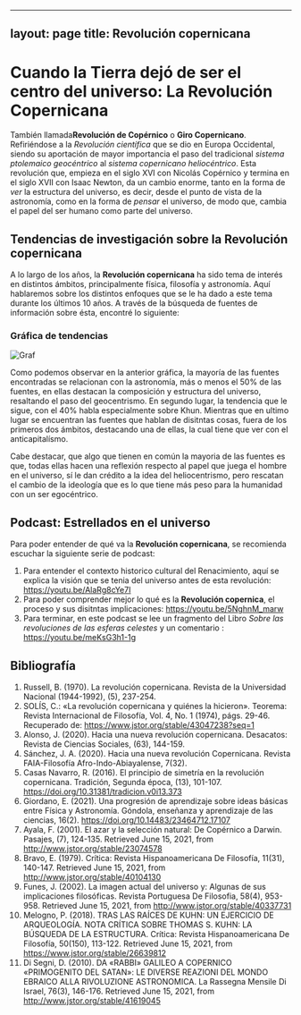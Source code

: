 
---
layout: page
title:  Revolución copernicana 
---

# Cuando la Tierra dejó de ser el centro del universo: La Revolución Copernicana

También llamada**Revolución de Copérnico** o **Giro Copernicano**. Refiriéndose a la *Revolución científica* que se dio en Europa Occidental, siendo su aportación de mayor importancia el paso del tradicional *sistema ptolemaico geocéntrico* al *sistema copernicano heliocéntrico*. Esta revolución que, empieza en el siglo XVI con Nicolás Copérnico y termina en el siglo XVII con Isaac Newton, da un cambio enorme, tanto en la forma de *ver* la estructura del universo, es decir, desde el punto de vista de la astronomía, como en la forma de *pensar* el universo, de modo que, cambia el papel del ser humano como parte del universo.

## Tendencias de investigación sobre la Revolución copernicana

A lo largo de los años, la **Revolución copernicana** ha sido tema de interés en distintos ámbitos, principalmente física, filosofía y astronomía. Aquí hablaremos sobre los distintos enfoques que se le ha dado a este tema durante los últimos 10 años. 
A través de la búsqueda de fuentes de información sobre ésta, encontré lo siguiente:

### Gráfica de tendencias

![Graf](https://user-images.githubusercontent.com/85921149/124204736-4bbbf400-daa5-11eb-8f17-ef42d30a9908.png)

Como podemos observar en la anterior gráfica, la mayoría de las fuentes encontradas se relacionan con la astronomía, más o menos el 50% de las fuentes, en ellas destacan la composición y estructura del universo, resaltando el paso del geocentrismo.
En segundo lugar, la tendencia que le sigue, con el 40% habla especialmente sobre Khun.
Mientras que en ultimo lugar se encuentran las fuentes que hablan de disitntas cosas, fuera de los primeros dos ámbitos, destacando una de ellas, la cual tiene que ver con el anticapitalísmo.

Cabe destacar, que algo que tienen en común la mayoria de las fuentes es que, todas ellas hacen una reflexión respecto al papel que juega el hombre en el universo, sí le dan crédito a la idea del heliocentrismo, pero rescatan el cambio de la ideología que es lo que tiene más peso para la humanidad con un ser egocéntrico. 

## Podcast: Estrellados en el universo

Para poder entender de qué va  la **Revolución copernicana**, se recomienda escuchar la siguiente serie de podcast: 

1. Para entender el contexto historico cultural del Renacimiento, aquí se explica la visión que se tenia del universo antes de esta revolución:  https://youtu.be/AlaRg8cYe7I
2. Para poder comprender mejor lo qué es la **Revolución copernica**, el proceso y sus disitntas implicaciones: https://youtu.be/5NghnM_marw
3. Para terminar, en este podcast se lee un fragmento del Libro *Sobre las revoluciones de las esferas celestes* y un comentario : https://youtu.be/meKsG3h1-1g


## Bibliografía

1. Russell, B. (1970). La revolución copernicana. Revista de la Universidad Nacional (1944-1992), (5), 237-254.
2. SOLÍS, C.: «La revolución copernicana y quiénes la hicieron». Teorema: Revista Internacional de Filosofía, Vol. 4, No. 1 (1974), págs. 29-46. Recuperado de: https://www.jstor.org/stable/43047238?seq=1
3. Alonso, J. (2020). Hacia una nueva revolución copernicana. Desacatos: Revista de Ciencias Sociales, (63), 144-159.
4. Sánchez, J. A. (2020). Hacia una nueva revolución Copernicana. Revista FAIA-Filosofía Afro-Indo-Abiayalense, 7(32).
5. Casas Navarro, R. (2016). El principio de simetría en la revolución copernicana. Tradición, Segunda época, (13), 101-107. https://doi.org/10.31381/tradicion.v0i13.373
6. Giordano, E. (2021). Una progresión de aprendizaje sobre ideas básicas entre Física y Astronomía. Góndola, enseñanza y aprendizaje de las ciencias, 16(2). https://doi.org/10.14483/23464712.17107
7. Ayala, F. (2001). El azar y la selección natural: De Copérnico a Darwin. Pasajes, (7), 124-135. Retrieved June 15, 2021, from http://www.jstor.org/stable/23074578
8. Bravo, E. (1979). Crítica: Revista Hispanoamericana De Filosofía, 11(31), 140-147. Retrieved June 15, 2021, from http://www.jstor.org/stable/40104130
9. Funes, J. (2002). La imagen actual del universo y: Algunas de sus implicaciones filosóficas. Revista Portuguesa De Filosofia, 58(4), 953-958. Retrieved June 15, 2021, from http://www.jstor.org/stable/40337731
10. Melogno, P. (2018). TRAS LAS RAÍCES DE KUHN: UN EJERCICIO DE ARQUEOLOGÍA. NOTA CRÍTICA SOBRE THOMAS S. KUHN: LA BÚSQUEDA DE LA ESTRUCTURA. Crítica: Revista Hispanoamericana De Filosofía, 50(150), 113-122. Retrieved June 15, 2021, from https://www.jstor.org/stable/26639812
11. Di Segni, D. (2010). DA «RABBI» GALILEO A COPERNICO «PRIMOGENITO DEL SATAN»: LE DIVERSE REAZIONI DEL MONDO EBRAICO ALLA RIVOLUZIONE ASTRONOMICA. La Rassegna Mensile Di Israel, 76(3), 146-176. Retrieved June 15, 2021, from http://www.jstor.org/stable/41619045
